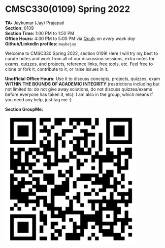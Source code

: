 # CMSC330(0109) Spring 2022

**TA:** Jaykumar (Jay) Prajapati  
**Section:** 0109  
**Section Time:** 1:00 PM to 1:50 PM  
**Office Hours:** 4:00 PM to 5:00 PM via [Quuly](www.quuly.com) on _every week day_  
**Github/LinkedIn profiles:** `maybejay`

Welcome to CMSC330 Spring 2022, section 0109! Here I will try my best to curate notes and work from all of our discussion sessions, extra notes for exams, quizzes, and projects, reference links, free tools, etc. Feel free to clone or fork it, contribute to it, or raise issues in it.

**Unofficial Office Hours:** Use it to discuss concepts, projects, quizzes, exam **WITHIN THE BOUNDS OF ACADEMIC INTEGRITY** (restrictions including but not limited to: do not give away solutions, do not discuss quizzes/exams before everyone has taken it, etc). I am also in the group, which means if you need any help, just tag me :).

**Section GroupMe:** ![Join QR Code](./groupme.png)


